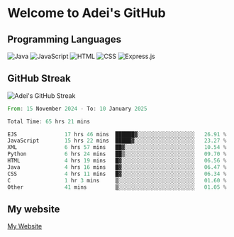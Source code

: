 # Welcome to Adei's GitHub

## Programming Languages
![Java](https://img.shields.io/badge/Java-007396?style=flat-square&logo=java&logoColor=white)
![JavaScript](https://img.shields.io/badge/JavaScript-F7DF1E?style=flat-square&logo=javascript&logoColor=black)
![HTML](https://img.shields.io/badge/HTML-E34F26?style=flat-square&logo=html5&logoColor=white)
![CSS](https://img.shields.io/badge/CSS-1572B6?style=flat-square&logo=css3&logoColor=white)
![Express.js](https://img.shields.io/badge/Express.js-000000?style=flat-square&logo=express&logoColor=white)


## GitHub Streak
![Adei's GitHub Streak](https://github-readme-streak-stats.herokuapp.com/?user=AdeiTamayo&hide_border=true)

<!--START_SECTION:waka-->

```rust
From: 15 November 2024 - To: 10 January 2025

Total Time: 65 hrs 21 mins

EJS               17 hrs 46 mins  ██████▓░░░░░░░░░░░░░░░░░░   26.91 %
JavaScript        15 hrs 22 mins  █████▓░░░░░░░░░░░░░░░░░░░   23.27 %
XML               6 hrs 57 mins   ██▓░░░░░░░░░░░░░░░░░░░░░░   10.54 %
Python            6 hrs 24 mins   ██▒░░░░░░░░░░░░░░░░░░░░░░   09.70 %
HTML              4 hrs 19 mins   █▓░░░░░░░░░░░░░░░░░░░░░░░   06.56 %
Java              4 hrs 16 mins   █▓░░░░░░░░░░░░░░░░░░░░░░░   06.47 %
CSS               4 hrs 11 mins   █▓░░░░░░░░░░░░░░░░░░░░░░░   06.34 %
C                 1 hr 3 mins     ▒░░░░░░░░░░░░░░░░░░░░░░░░   01.60 %
Other             41 mins         ▒░░░░░░░░░░░░░░░░░░░░░░░░   01.05 %
```

<!--END_SECTION:waka-->

## My website
[My Website](https://adei.eus)


